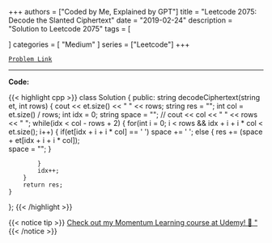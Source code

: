 
+++
authors = ["Coded by Me, Explained by GPT"]
title = "Leetcode 2075: Decode the Slanted Ciphertext"
date = "2019-02-24"
description = "Solution to Leetcode 2075"
tags = [
    
]
categories = [
    "Medium"
]
series = ["Leetcode"]
+++



[`Problem Link`](https://leetcode.com/problems/decode-the-slanted-ciphertext/description/)

---

**Code:**

{{< highlight cpp >}}
class Solution {
public:
    string decodeCiphertext(string et, int rows) {
        cout << et.size() << " " << rows;
        string res = "";
        int col = et.size() / rows;
        int idx = 0;
        string space = "";
        // cout << col << " " << rows << " ";
        while(idx < col - rows + 2) {
            for(int i = 0; i < rows && idx + i + i * col < et.size(); i++) {
                if(et[idx + i + i * col] == ' ')
                    space += ' ';
                else {
                    res += (space + et[idx + i + i * col]);                    
                    space = "";
                }

            }
            idx++;
        }
        return res;
    }
};
{{< /highlight >}}



{{< notice tip >}}
[Check out my Momentum Learning course at Udemy! 🚀 "](https://www.udemy.com/course/blind-75-the-data-structures-and-algorithms-essentials/)
{{< /notice >}}

